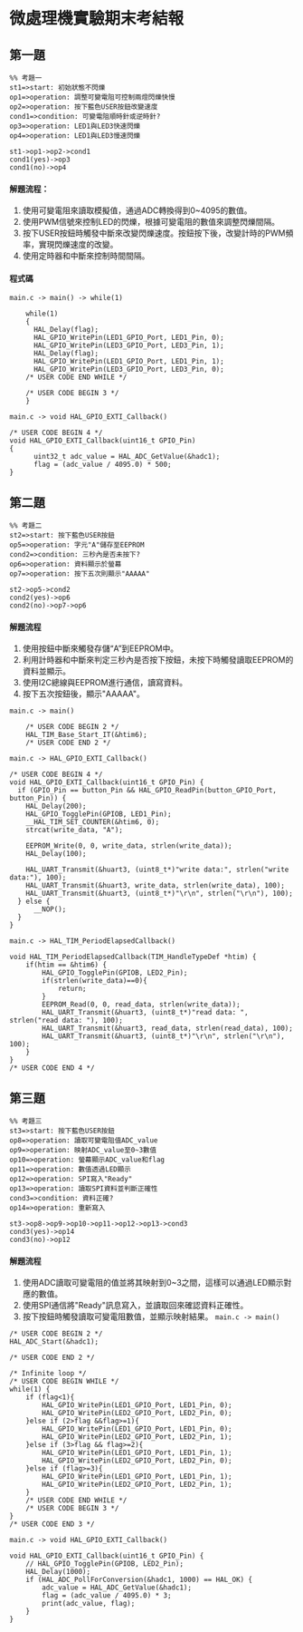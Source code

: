 # 微處理機實驗期末考結報

## 第一題
```flow
%% 考題一
st1=>start: 初始狀態不閃爍
op1=>operation: 調整可變電阻可控制兩燈閃爍快慢
op2=>operation: 按下藍色USER按鈕改變速度
cond1=>condition: 可變電阻順時針或逆時針?
op3=>operation: LED1與LED3快速閃爍
op4=>operation: LED1與LED3慢速閃爍

st1->op1->op2->cond1
cond1(yes)->op3
cond1(no)->op4
```
#### 解題流程：
1. 使用可變電阻來讀取模擬值，通過ADC轉換得到0~4095的數值。
2. 使用PWM信號來控制LED的閃爍，根據可變電阻的數值來調整閃爍間隔。
3. 按下USER按鈕時觸發中斷來改變閃爍速度。按鈕按下後，改變計時的PWM頻率，實現閃爍速度的改變。
4. 使用定時器和中斷來控制時間間隔。
#### 程式碼
`main.c -> main() -> while(1)`
```c=
    while(1)
    {
      HAL_Delay(flag);
      HAL_GPIO_WritePin(LED1_GPIO_Port, LED1_Pin, 0);
      HAL_GPIO_WritePin(LED3_GPIO_Port, LED3_Pin, 1);
      HAL_Delay(flag);
      HAL_GPIO_WritePin(LED1_GPIO_Port, LED1_Pin, 1);
      HAL_GPIO_WritePin(LED3_GPIO_Port, LED3_Pin, 0);
    /* USER CODE END WHILE */

    /* USER CODE BEGIN 3 */
    }
```
`main.c -> void HAL_GPIO_EXTI_Callback()`
```c=
/* USER CODE BEGIN 4 */
void HAL_GPIO_EXTI_Callback(uint16_t GPIO_Pin)
{
	  uint32_t adc_value = HAL_ADC_GetValue(&hadc1);
	  flag = (adc_value / 4095.0) * 500;
}
```



## 第二題
```flow
%% 考題二
st2=>start: 按下藍色USER按鈕
op5=>operation: 字元"A"儲存至EEPROM
cond2=>condition: 三秒內是否未按下?
op6=>operation: 資料顯示於螢幕
op7=>operation: 按下五次則顯示"AAAAA"

st2->op5->cond2
cond2(yes)->op6
cond2(no)->op7->op6
```
#### 解題流程
1. 使用按鈕中斷來觸發存儲“A”到EEPROM中。
2. 利用計時器和中斷來判定三秒內是否按下按鈕，未按下時觸發讀取EEPROM的資料並顯示。
3. 使用I2C總線與EEPROM進行通信，讀寫資料。
4. 按下五次按鈕後，顯示"AAAAA"。

`main.c -> main()`
```c=
    /* USER CODE BEGIN 2 */
    HAL_TIM_Base_Start_IT(&htim6);
    /* USER CODE END 2 */
```
`main.c -> HAL_GPIO_EXTI_Callback()`
```c=
/* USER CODE BEGIN 4 */
void HAL_GPIO_EXTI_Callback(uint16_t GPIO_Pin) {
  if (GPIO_Pin == button_Pin && HAL_GPIO_ReadPin(button_GPIO_Port, button_Pin)) {
    HAL_Delay(200);
    HAL_GPIO_TogglePin(GPIOB, LED1_Pin);
    __HAL_TIM_SET_COUNTER(&htim6, 0);
    strcat(write_data, "A");

    EEPROM_Write(0, 0, write_data, strlen(write_data));
    HAL_Delay(100);

    HAL_UART_Transmit(&huart3, (uint8_t*)"write data:", strlen("write data:"), 100);
    HAL_UART_Transmit(&huart3, write_data, strlen(write_data), 100);
    HAL_UART_Transmit(&huart3, (uint8_t*)"\r\n", strlen("\r\n"), 100);
  } else {
      __NOP();
  }
}
```
`main.c -> HAL_TIM_PeriodElapsedCallback()`
```c=
void HAL_TIM_PeriodElapsedCallback(TIM_HandleTypeDef *htim) {
    if(htim == &htim6) {
        HAL_GPIO_TogglePin(GPIOB, LED2_Pin);
        if(strlen(write_data)==0){
            return;
        }
        EEPROM_Read(0, 0, read_data, strlen(write_data));
        HAL_UART_Transmit(&huart3, (uint8_t*)"read data: ", strlen("read data: "), 100);
        HAL_UART_Transmit(&huart3, read_data, strlen(read_data), 100);
        HAL_UART_Transmit(&huart3, (uint8_t*)"\r\n", strlen("\r\n"), 100);
    }
}
/* USER CODE END 4 */
```


## 第三題
```flow
%% 考題三
st3=>start: 按下藍色USER按鈕
op8=>operation: 讀取可變電阻值ADC_value
op9=>operation: 映射ADC_value至0~3數值
op10=>operation: 螢幕顯示ADC_value和flag
op11=>operation: 數值透過LED顯示
op12=>operation: SPI寫入"Ready"
op13=>operation: 讀取SPI資料並判斷正確性
cond3=>condition: 資料正確?
op14=>operation: 重新寫入

st3->op8->op9->op10->op11->op12->op13->cond3
cond3(yes)->op14
cond3(no)->op12
```
#### 解題流程
1. 使用ADC讀取可變電阻的值並將其映射到0~3之間，這樣可以通過LED顯示對應的數值。
2. 使用SPI通信將"Ready"訊息寫入，並讀取回來確認資料正確性。
3. 按下按鈕時觸發讀取可變電阻數值，並顯示映射結果。
`main.c -> main()`
```c=
/* USER CODE BEGIN 2 */
HAL_ADC_Start(&hadc1);

/* USER CODE END 2 */

/* Infinite loop */
/* USER CODE BEGIN WHILE */
while(1) {
    if (flag<1){
        HAL_GPIO_WritePin(LED1_GPIO_Port, LED1_Pin, 0);
        HAL_GPIO_WritePin(LED2_GPIO_Port, LED2_Pin, 0);
    }else if (2>flag &&flag>=1){
        HAL_GPIO_WritePin(LED1_GPIO_Port, LED1_Pin, 0);
        HAL_GPIO_WritePin(LED2_GPIO_Port, LED2_Pin, 1);
    }else if (3>flag && flag>=2){
        HAL_GPIO_WritePin(LED1_GPIO_Port, LED1_Pin, 1);
        HAL_GPIO_WritePin(LED2_GPIO_Port, LED2_Pin, 0);
    }else if (flag>=3){
        HAL_GPIO_WritePin(LED1_GPIO_Port, LED1_Pin, 1);
        HAL_GPIO_WritePin(LED2_GPIO_Port, LED2_Pin, 1);
    }
    /* USER CODE END WHILE */
    /* USER CODE BEGIN 3 */
}
/* USER CODE END 3 */
```
`main.c -> void HAL_GPIO_EXTI_Callback()`
```c=
void HAL_GPIO_EXTI_Callback(uint16_t GPIO_Pin) {
    // HAL_GPIO_TogglePin(GPIOB, LED2_Pin);
    HAL_Delay(1000);
    if (HAL_ADC_PollForConversion(&hadc1, 1000) == HAL_OK) {
        adc_value = HAL_ADC_GetValue(&hadc1);
        flag = (adc_value / 4095.0) * 3;
        print(adc_value, flag);
    }
}
```
